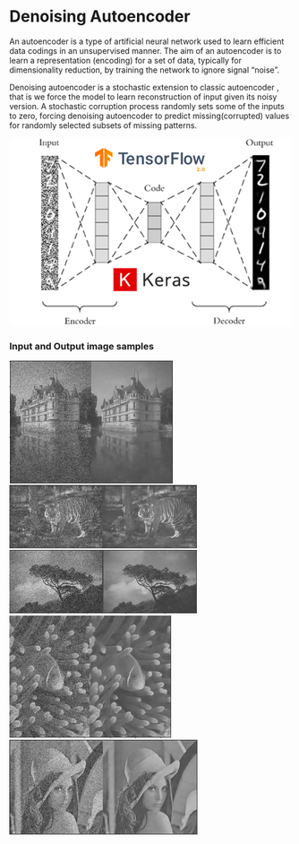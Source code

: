 # Denoising Autoencoder

An autoencoder is a type of artificial neural network used to learn efficient data codings in an unsupervised manner. The aim of an autoencoder is to learn a representation (encoding) for a set of data, typically for dimensionality reduction, by training the network to ignore signal “noise”.

Denoising autoencoder is a stochastic extension to classic autoencoder , that is we force the model to learn reconstruction of input given its noisy version. A stochastic corruption process randomly sets some of the inputs to zero, forcing denoising autoencoder to predict missing(corrupted) values for randomly selected subsets of missing patterns.

![Denoising Autoencoder](Pics/autoencoder.png  "Denoising Autoencoder")

### Input and Output image samples
![Pic1](Pics/pic1.png "pic1")
![Pic2](Pics/pic2.png "pic2")
![Pic3](Pics/pic3.png "pic3")
![Pic4](Pics/pic4.png "pic4")
![Pic5](Pics/pic5.png "pic5")